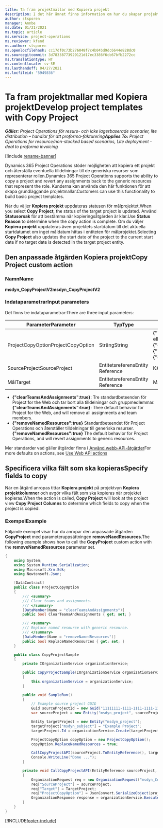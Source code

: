 ```yaml
---
title: Ta fram projektmallar med Kopiera projekt
description: I det här ämnet finns information om hur du skapar projektmallar med den anpassade åtgärden Kopiera projekt.
author: stsporen
manager: Annbe
ms.date: 01/21/2021
ms.topic: article
ms.service: project-operations
ms.reviewer: kfend
ms.author: stsporen
ms.openlocfilehash: cc17df0c73b276048f7c4b04bd9dc6644e828dc0
ms.sourcegitcommit: 3d78338773929121d17ec3386f6cb67bfb2272cc
ms.translationtype: HT
ms.contentlocale: sv-SE
ms.lasthandoff: 04/27/2021
ms.locfileid: "5949836"
---
```

# <a name="develop-project-templates-with-copy-project"></a><span data-ttu-id="1d3ff-103">Ta fram projektmallar med Kopiera projekt</span><span class="sxs-lookup"><span data-stu-id="1d3ff-103">Develop project templates with Copy Project</span></span>

<span data-ttu-id="1d3ff-104">_**Gäller:** Project Operations för resurs- och icke lagerbaserade scenarier, lite distribution – handlar för att proforma-fakturering_</span><span class="sxs-lookup"><span data-stu-id="1d3ff-104">_**Applies To:** Project Operations for resource/non-stocked based scenarios, Lite deployment - deal to proforma invoicing_</span></span>

[!include [rename-banner](~/includes/cc-data-platform-banner.md)]

<span data-ttu-id="1d3ff-105">Dynamics 365 Project Operations stöder möjligheten att kopiera ett projekt och återställa eventuella tilldelningar till de generiska resurser som representerar rollen.</span><span class="sxs-lookup"><span data-stu-id="1d3ff-105">Dynamics 365 Project Operations supports the ability to copy a project and revert any assignments back to the generic resources that represent the role.</span></span> <span data-ttu-id="1d3ff-106">Kunderna kan använda den här funktionen för att skapa grundläggande projektmallar.</span><span class="sxs-lookup"><span data-stu-id="1d3ff-106">Customers can use this functionality to build basic project templates.</span></span>

<span data-ttu-id="1d3ff-107">När du väljer **Kopiera projekt** uppdateras statusen för målprojektet.</span><span class="sxs-lookup"><span data-stu-id="1d3ff-107">When you select **Copy Project**, the status of the target project is updated.</span></span> <span data-ttu-id="1d3ff-108">Använd **Statusorsak** för att bestämma när kopieringsåtgärden är klar.</span><span class="sxs-lookup"><span data-stu-id="1d3ff-108">Use **Status Reason** to determine when the copy action is complete.</span></span> <span data-ttu-id="1d3ff-109">Om du väljer **Kopiera projekt** uppdateras även projektets startdatum till det aktuella startdatumet om inget måldatum hittas i entiteten för målprojektet.</span><span class="sxs-lookup"><span data-stu-id="1d3ff-109">Selecting **Copy Project** also updates the start date of the project to the current start date if no target date is detected in the target project entity.</span></span>

## <a name="copy-project-custom-action"></a><span data-ttu-id="1d3ff-110">Den anpassade åtgärden Kopiera projekt</span><span class="sxs-lookup"><span data-stu-id="1d3ff-110">Copy Project custom action</span></span> 

### <a name="name"></a><span data-ttu-id="1d3ff-111">Namn</span><span class="sxs-lookup"><span data-stu-id="1d3ff-111">Name</span></span> 

<span data-ttu-id="1d3ff-112">**msdyn_CopyProjectV2**</span><span class="sxs-lookup"><span data-stu-id="1d3ff-112">**msdyn_CopyProjectV2**</span></span>

### <a name="input-parameters"></a><span data-ttu-id="1d3ff-113">Indataparametrar</span><span class="sxs-lookup"><span data-stu-id="1d3ff-113">Input parameters</span></span>
<span data-ttu-id="1d3ff-114">Det finns tre indataparametrar:</span><span class="sxs-lookup"><span data-stu-id="1d3ff-114">There are three input parameters:</span></span>

| <span data-ttu-id="1d3ff-115">Parameter</span><span class="sxs-lookup"><span data-stu-id="1d3ff-115">Parameter</span></span>          | <span data-ttu-id="1d3ff-116">Typ</span><span class="sxs-lookup"><span data-stu-id="1d3ff-116">Type</span></span>   | <span data-ttu-id="1d3ff-117">Värden</span><span class="sxs-lookup"><span data-stu-id="1d3ff-117">Values</span></span>                                                   | 
|--------------------|--------|----------------------------------------------------------|
| <span data-ttu-id="1d3ff-118">ProjectCopyOption</span><span class="sxs-lookup"><span data-stu-id="1d3ff-118">ProjectCopyOption</span></span>  | <span data-ttu-id="1d3ff-119">Sträng</span><span class="sxs-lookup"><span data-stu-id="1d3ff-119">String</span></span> | <span data-ttu-id="1d3ff-120">**{"removeNamedResources":true}** eller **{"clearTeamsAndAssignments":true}**</span><span class="sxs-lookup"><span data-stu-id="1d3ff-120">**{"removeNamedResources":true}** or **{"clearTeamsAndAssignments":true}**</span></span> |
| <span data-ttu-id="1d3ff-121">SourceProject</span><span class="sxs-lookup"><span data-stu-id="1d3ff-121">SourceProject</span></span>      | <span data-ttu-id="1d3ff-122">Entitetsreferens</span><span class="sxs-lookup"><span data-stu-id="1d3ff-122">Entity Reference</span></span> | <span data-ttu-id="1d3ff-123">Källprojekt</span><span class="sxs-lookup"><span data-stu-id="1d3ff-123">Source Project</span></span> |
| <span data-ttu-id="1d3ff-124">Mål</span><span class="sxs-lookup"><span data-stu-id="1d3ff-124">Target</span></span>             | <span data-ttu-id="1d3ff-125">Entitetsreferens</span><span class="sxs-lookup"><span data-stu-id="1d3ff-125">Entity Reference</span></span> | <span data-ttu-id="1d3ff-126">Målprojekt</span><span class="sxs-lookup"><span data-stu-id="1d3ff-126">Target Project</span></span> |


- <span data-ttu-id="1d3ff-127">**{"clearTeamsAndAssignments":true}**: Tre standardbeteenden för Project for the Web och tar bort alla tilldelningar och gruppmedlemmar.</span><span class="sxs-lookup"><span data-stu-id="1d3ff-127">**{"clearTeamsAndAssignments":true}**: Thee default behavior for Project for the Web, and will remove all assignments and team members.</span></span>
- <span data-ttu-id="1d3ff-128">**{"removeNamedResources":true}** Standardbeteendet för Project Operations och återställer tilldelningar till generiska resurser.</span><span class="sxs-lookup"><span data-stu-id="1d3ff-128">**{"removeNamedResources":true}** The default behavior for Project Operations, and will revert assignments to generic resources.</span></span>

<span data-ttu-id="1d3ff-129">Mer standarder vad gäller åtgärder finns i [Använd webb-API-åtgärder](/powerapps/developer/common-data-service/webapi/use-web-api-actions)</span><span class="sxs-lookup"><span data-stu-id="1d3ff-129">For more defaults on actions, see [Use Web API actions](/powerapps/developer/common-data-service/webapi/use-web-api-actions)</span></span>

## <a name="specify-fields-to-copy"></a><span data-ttu-id="1d3ff-130">Specificera vilka fält som ska kopieras</span><span class="sxs-lookup"><span data-stu-id="1d3ff-130">Specify fields to copy</span></span> 
<span data-ttu-id="1d3ff-131">När en åtgärd anropas tittar **Kopiera projekt** på projektvyn **Kopiera projektkolumner** och avgör vilka fält som ska kopieras när projektet kopieras.</span><span class="sxs-lookup"><span data-stu-id="1d3ff-131">When the action is called, **Copy Project** will look at the project view **Copy Project Columns** to determine which fields to copy when the project is copied.</span></span>


### <a name="example"></a><span data-ttu-id="1d3ff-132">Exempel</span><span class="sxs-lookup"><span data-stu-id="1d3ff-132">Example</span></span>
<span data-ttu-id="1d3ff-133">Följande exempel visar hur du anropar den anpassade åtgärden **CopyProject** med parameteruppsättningen **removeNaedResources**.</span><span class="sxs-lookup"><span data-stu-id="1d3ff-133">The following example shows how to call the **CopyProject** custom action with the **removeNamedResources** parameter set.</span></span>
```C#
{
    using System;
    using System.Runtime.Serialization;
    using Microsoft.Xrm.Sdk;
    using Newtonsoft.Json;

    [DataContract]
    public class ProjectCopyOption
    {
        /// <summary>
        /// Clear teams and assignments.
        /// </summary>
        [DataMember(Name = "clearTeamsAndAssignments")]
        public bool ClearTeamsAndAssignments { get; set; }

        /// <summary>
        /// Replace named resource with generic resource.
        /// </summary>
        [DataMember(Name = "removeNamedResources")]
        public bool ReplaceNamedResources { get; set; }
    }

    public class CopyProjectSample
    {
        private IOrganizationService organizationService;

        public CopyProjectSample(IOrganizationService organizationService)
        {
            this.organizationService = organizationService;
        }

        public void SampleRun()
        {
            // Example source project GUID
            Guid sourceProjectId = new Guid("11111111-1111-1111-1111-111111111111");
            var sourceProject = new Entity("msdyn_project", sourceProjectId);

            Entity targetProject = new Entity("msdyn_project");
            targetProject["msdyn_subject"] = "Example Project";
            targetProject.Id = organizationService.Create(targetProject);

            ProjectCopyOption copyOption = new ProjectCopyOption();
            copyOption.ReplaceNamedResources = true;

            CallCopyProjectAPI(sourceProject.ToEntityReference(), targetProject.ToEntityReference(), copyOption);
            Console.WriteLine("Done ...");
        }

        private void CallCopyProjectAPI(EntityReference sourceProject, EntityReference TargetProject, ProjectCopyOption projectCopyOption)
        {
            OrganizationRequest req = new OrganizationRequest("msdyn_CopyProjectV2");
            req["SourceProject"] = sourceProject;
            req["Target"] = TargetProject;
            req["ProjectCopyOption"] = JsonConvert.SerializeObject(projectCopyOption);
            OrganizationResponse response = organizationService.Execute(req);
        }
    }
}
```


[!INCLUDE[footer-include](../includes/footer-banner.md)]